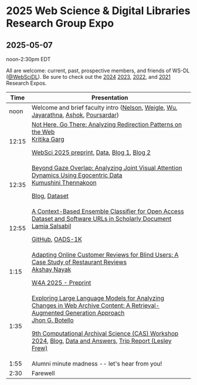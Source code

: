 # 2025 Web Science &amp; Digital Libraries Research Group Expo
## 2025-05-07

noon-2:30pm EDT

All are welcome: current, past, prospective members, and friends of WS-DL ([@WebSciDL](https://bsky.app/profile/webscidl.bsky.social)).  Be sure to check out the [2024](https://github.com/oduwsdl/2024-research-expo) [2023](https://github.com/oduwsdl/2023-research-expo/), [2022](https://github.com/oduwsdl/2022-research-expo/), and [2021](https://github.com/oduwsdl/2021-research-expo/) Research Expos.

| Time  | Presentation                                                                                                                                                                                                                                                                                                                                                                                                                                                                                                                                                                                                                                                                                                                                           |
| ----- | ------------------------------------------------------------------------------------------------------------------------------------------------------------------------------------------------------------------------------------------------------------------------------------------------------------------------------------------------------------------------------------------------------------------------------------------------------------------------------------------------------------------------------------------------------------------------------------------------------------------------------------------------------------------------------------------------------------------------------------------------------ |
| noon  | Welcome and brief faculty intro ([Nelson](https://bsky.app/profile/phonedudemln.bsky.social), [Weigle](https://bsky.app/profile/weiglemc.bsky.social), [Wu](https://twitter.com/fanchyna), [Jayarathna](https://twitter.com/openmaze), [Ashok](https://twitter.com/VikasGAshok1), [Poursardar](https://twitter.com/Faryane))                                                                                                                                                                                                                                                                                                                                                                                                                           |
| 12:15 | [Not Here, Go There: Analyzing Redirection Patterns on the Web](https://docs.google.com/presentation/d/1edFyre98zaZDxl0B6dX5bJ1Jx4uHM9OGTT52GQuQf1w/edit?usp=sharing) <br>[Kritika Garg](https://twitter.com/kritika_garg) <p> [WebSci 2025 preprint](https://kritikagarg.github.io/papers/Websci25_redirection.pdf), [Data](https://archive.org/details/not-your-parents-web), [Blog 1](https://wsdl.blogspot.com/2024/09/2024-09-20-some-urls-are-immortal-most.html), [Blog 2](https://ws-dl.blogspot.com/2024/10/2024-10-22-analyzing-redirects-and.html)                                                                                                                                                                                                                                                                                                                                                                                                                                                                                                                                                                                                                                           |
| 12:35 | [Beyond Gaze Overlap: Analyzing Joint Visual Attention Dynamics Using Egocentric Data](https://docs.google.com/presentation/d/1BXCWOVtfszS8DGROhT1YstMhHREaHqmp/edit#slide=id.p1) <br> [Kumushini Thennakoon](https://twitter.com/KumushiniT) <p> [Blog](https://ws-dl.blogspot.com/2025/01/2025-01-15-revolutionizing-eye-tracking.html), [Dataset](https://www.projectaria.com/datasets/aea/)                                                                                                                                                                                                                                                                                                                                                                                  |
| 12:55 | [A Context-Based Ensemble Classifier for Open Access Dataset and Software URLs in Scholarly Document](https://docs.google.com/presentation/d/1X2ajgOQF_Vz6dkkxONBUdtu_AdXhi0X8SsFZCMNPcJQ/edit?usp=sharing) <br> [Lamia Salsabil](https://twitter.com/liya_lamia) <p> [GitHub](https://github.com/lamps-lab/OADS-HT25), [OADS-1K](https://github.com/lamps-lab/OADS-HT25/tree/main/dataset)                                                                                                                                                                                                                                                                                                                                                            |
| 1:15  | [Adapting Online Customer Reviews for Blind Users: A Case Study of Restaurant Reviews](https://docs.google.com/presentation/d/1zsGv8ty2I2T-j7st0UdN_SfVVILulC5_/edit?usp=sharing&ouid=106876173873683825769&rtpof=true&sd=true) <br> [Akshay Nayak](https://twitter.com/AkshayKNayak7) <p> [W4A 2025 - Preprint](https://drive.google.com/file/d/1thyXAO0ubbOxHYZLyYQyHvfMwTek7Qou/view?usp=drive_link)                                                                                                                                                                                                                                                                                                                                                |
| 1:35  | [Exploring Large Language Models for Analyzing Changes in Web Archive Content: A Retrieval-Augmented Generation Approach](https://docs.google.com/presentation/d/1fG1V8E2Vk1qghbBJmNxkA92FXTRV_Hm_/edit?usp=sharing&ouid=100350109583181380606&rtpof=true&sd=true) <br> [Jhon G. Botello](https://twitter.com/jhon_gbm12) <p> [9th Computational Archival Science (CAS) Workshop 2024](https://ieeexplore.ieee.org/stamp/stamp.jsp?arnumber=10826069), [Blog](https://ws-dl.blogspot.com/2025/01/2025-01-27-can-llms-detect-and-analyze.html), [Data and Answers](https://github.com/jgbotello/Exploring-LLMs-for-Content-Change-Analysis), [Trip Report (Lesley Frew)](https://ws-dl.blogspot.com/2025/01/2025-01-06-9th-computational-archival.html) |
| 1:55  | Alumni minute madness -- let's hear from you!                                                                                                                                                                                                                                                                                                                                                                                                                                                                                                                                                                                                                                                                                                          |
| 2:30  | Farewell                                                                                                                                                                                                                                                                                                                                                                                                                                                                                                                                                                                                                                                                                                                                               |






